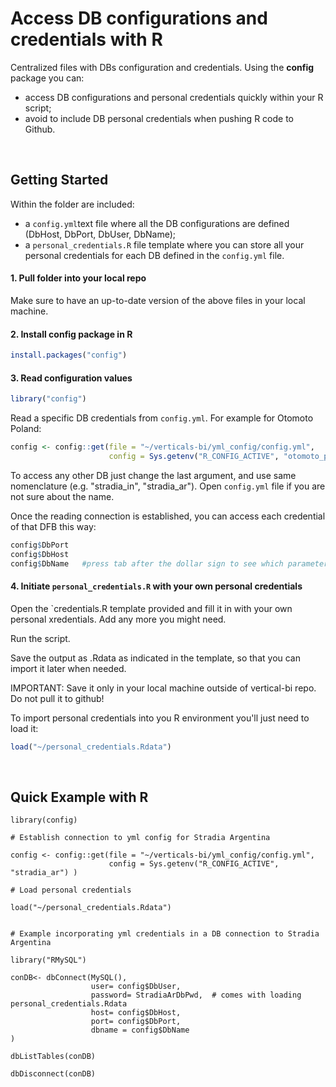 Access DB configurations and credentials with R
================

Centralized files with DBs configuration and credentials. Using the **config** package you can:

- access DB configurations and personal credentials quickly within your R script;
- avoid to include DB personal credentials when pushing R code to Github.  

<br />

Getting Started
-----

Within the folder are included:

- a `config.yml`text file where all the DB configurations are defined (DbHost, DbPort, DbUser, DbName);
- a `personal_credentials.R` file template where you can store all your personal credentials for each DB defined in the `config.yml` file.


#### 1. Pull folder into your local repo 

Make sure to have an up-to-date version of the above files in your local machine.

#### 2. Install **config** package in R

``` r
install.packages("config")
```

#### 3. Read configuration values

``` r
library("config")
```

Read a specific DB credentials from `config.yml`. For example for Otomoto Poland:

``` r
config <- config::get(file = "~/verticals-bi/yml_config/config.yml", 
                      config = Sys.getenv("R_CONFIG_ACTIVE", "otomoto_pl") )
```
To access any other DB just change the last argument, and use same nomenclature (e.g. "stradia_in", "stradia_ar"). Open `config.yml` file if you are not sure about the name.

Once the reading connection is established, you can access each credential of that DFB this way:

``` r
config$DbPort
config$DbHost
config$DbName   #press tab after the dollar sign to see which parameters are available
```


#### 4. Initiate `personal_credentials.R` with your own personal credentials

Open the `credentials.R template provided and fill it in with your own personal xredentials. Add any more you might need.

Run the script. 

Save the output as .Rdata as indicated in the template, so that you can import it later when needed.

IMPORTANT: Save it only in your local machine outside of vertical-bi repo. Do not pull it to github!


To import personal credentials into you R environment you'll just need to load it:

``` r
load("~/personal_credentials.Rdata")
```


<br />

Quick Example with R
---

```
library(config)

# Establish connection to yml config for Stradia Argentina

config <- config::get(file = "~/verticals-bi/yml_config/config.yml",
                      config = Sys.getenv("R_CONFIG_ACTIVE", "stradia_ar") )

# Load personal credentials

load("~/personal_credentials.Rdata") 


# Example incorporating yml credentials in a DB connection to Stradia Argentina

library("RMySQL")

conDB<- dbConnect(MySQL(), 
                  user= config$DbUser, 
                  password= StradiaArDbPwd,  # comes with loading personal_credentials.Rdata
                  host= config$DbHost, 
                  port= config$DbPort,
                  dbname = config$DbName
)

dbListTables(conDB)

dbDisconnect(conDB)
```

